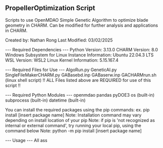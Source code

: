 ## PropellerOptimization Script
Scripts to use OpenMDAO Simple Genetic Algorithm to optimize blade geometry in CHARM.
Can be modified for further analysis and applications in CHARM.

Created by: Nathan Rong
Last Modified: 03/02/2025

--- Required Dependencies ---
Python Version: 3.13.0
CHARM Version: 8.0
Windows Subsystem for Linux Instance Information: Ubuntu 22.04.3 LTS
WSL Version: WSL2
Linux Kernel Information: 5.15.167.4

--- Required Files for Use ---
AlgoRun.py
GeneticAI.py
SingleFileMakerCHARM.py
GABasebd.inp
GABaserw.inp
GACHARMrun.sh (linux shell script)
!! ALL Files listed above are REQUIRED for use of this script !!

--- Required Python Modules ---
openmdao
pandas
pyDOE3
os (built-in)
subprocess (built-in)
datetime (built-in)

You can install the required packages using the pip commands:
ex. pip install [insert package name]
Note: Installation command may vary depending on install location of your pip
Note: if pip is 'not recognized as internal or external command', try running your local pip, using the command below
Note: python -m pip install [insert package name]

--- Usage ---
All ass
